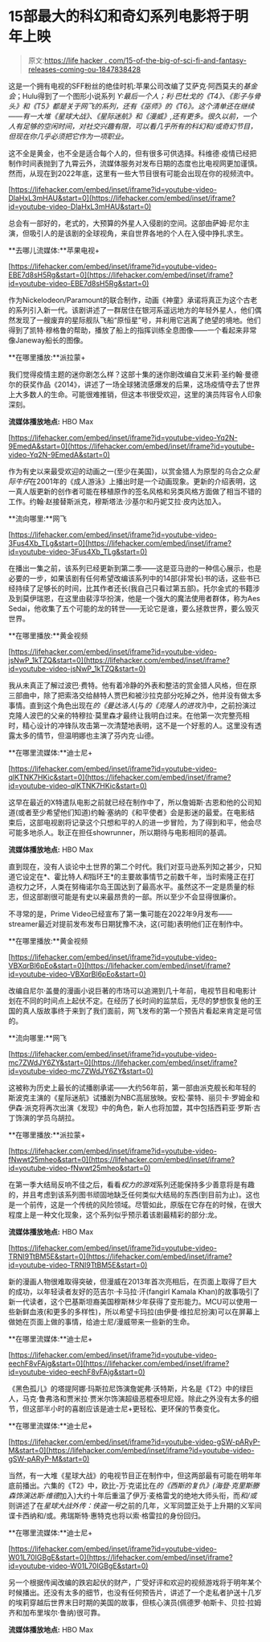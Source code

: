 # 15部最大的科幻和奇幻系列电影将于明年上映

> 原文:[https://life hacker . com/15-of-the-big-of-sci-fi-and-fantasy-releases-coming-ou-1847838428](https://lifehacker.com/15-of-the-biggest-sci-fi-and-fantasy-releases-coming-ou-1847838428)

这是一个拥有电视的SFF粉丝的绝佳时机:苹果公司改编了艾萨克·阿西莫夫的*基金会*；Hulu得到了一个图形小说系列 *Y:最后一个人；利·巴杜戈的《T4》、《影子与骨头》和《T5》都是关于网飞的系列，还有《巫师》的《T6》。这个清单还在继续——有一大堆《星球大战》、《星际迷航》和《漫威》,还有更多。很久以前，一个人有足够的空闲时间，对社交兴趣有限，可以看几乎所有的科幻和/或奇幻节目，但现在你几乎必须把它作为一项职业。* 

这不全是黄金，也不全是适合每个人的，但有很多可供选择。科维德·疫情已经把制作时间表抛到了九霄云外，流媒体服务对发布日期的态度也比电视网更加谨慎。然而，从现在到2022年底，这里有一些大节目很有可能会出现在你的视频流中。

 [https://lifehacker.com/embed/inset/iframe?id=youtube-video-DlaHxL3mHAU&start=0](https://lifehacker.com/embed/inset/iframe?id=youtube-video-DlaHxL3mHAU&start=0) 

总会有一部好的，老式的，大预算的外星人入侵剧的空间。这部由萨姆·尼尔主演，但吸引人的是该剧的全球视角，来自世界各地的个人在入侵中挣扎求生。

**去哪儿流媒体:**苹果电视+

 [https://lifehacker.com/embed/inset/iframe?id=youtube-video-EBE7d8sH5Rg&start=0](https://lifehacker.com/embed/inset/iframe?id=youtube-video-EBE7d8sH5Rg&start=0) 

作为Nickelodeon/Paramount的联合制作，动画《神童》承诺将真正为这个古老的系列引入新一代。该剧讲述了一群居住在银河系遥远地方的年轻外星人，他们偶然发现了一艘废弃的星际舰队飞船“原恒星”号，并利用它逃离了绝望的境地。他们得到了凯特·穆格鲁的帮助，播放了船上的指挥训练全息图像——一个看起来非常像Janeway船长的图像。

**在哪里播放:**派拉蒙+

我们觉得疫情主题的迷你剧怎么样？这部十集的迷你剧改编自艾米莉·圣约翰·曼德尔的获奖作品《2014》，讲述了一场全球猪流感爆发的后果，这场疫情夺去了世界上大多数人的生命。可能很难推销，但这本书很受欢迎，这里的演员阵容令人印象深刻。

**流媒体播放地点:** HBO Max

 [https://lifehacker.com/embed/inset/iframe?id=youtube-video-Yq2N-9EmedA&start=0](https://lifehacker.com/embed/inset/iframe?id=youtube-video-Yq2N-9EmedA&start=0) 

作为有史以来最受欢迎的动画之一(至少在美国)，以赏金猎人为原型的乌合之众*星际牛仔*在2001年的《成人游泳》上播出时是一个动画现象。更新的介绍表明，这一真人版更新的创作者可能在移植原作的签名风格和另类风格方面做了相当不错的工作。约翰·赵接替斯派克，穆斯塔法·沙基尔和丹妮艾拉·皮内达加入。

**流向哪里:**网飞

 [https://lifehacker.com/embed/inset/iframe?id=youtube-video-3Fus4Xb_TLg&start=0](https://lifehacker.com/embed/inset/iframe?id=youtube-video-3Fus4Xb_TLg&start=0) 

在播出一集之前，该系列已经更新到第二季——这是亚马逊的一种信心展示，也是必要的一步，如果该剧有任何希望改编该系列中的14部(非常长)书的话，这些书已经持续了足够长的时间，比其作者还长(我自己只看过第五部)。托尔金式的书籍涉及到莫伊瑞恩，在这里由裴淳华扮演，他是一个强大的魔法使用者群体，称为Aes Sedai，他收集了五个可能的龙的转世——无论它是谁，要么拯救世界，要么毁灭世界。

**在哪里播放:**黄金视频

 [https://lifehacker.com/embed/inset/iframe?id=youtube-video-jsNwP_1kTZQ&start=0](https://lifehacker.com/embed/inset/iframe?id=youtube-video-jsNwP_1kTZQ&start=0) 

我从未真正了解过波巴·费特。他有着冷静的外表和整洁的赏金猎人风格，但在原三部曲中，除了把索洛交给赫特人贾巴和被沙拉克部分吃掉之外，他并没有做太多事情。直到这个角色出现在*的《曼达洛人*(与*的《克隆人的进攻》*)中，之前扮演过克隆人波巴的父亲的特穆拉·莫里森才最终让我明白过来。在他第一次完整亮相时，精心设计的冲锋队攻击第一次清楚地表明，这不是一个好惹的人。这里没有透露太多的情节，但温明娜也主演了芬内克·山德。

**在哪里流媒体:**迪士尼+

 [https://lifehacker.com/embed/inset/iframe?id=youtube-video-qlKTNK7HKic&start=0](https://lifehacker.com/embed/inset/iframe?id=youtube-video-qlKTNK7HKic&start=0) 

这早在最近的X特遣队电影之前就已经在制作中了，所以詹姆斯·古恩和他的公司知道(或者至少希望他们知道)约翰·塞纳的《和平使者》会是影迷的最爱。在电影结束后，这部电视剧将记录这个只想和平的人的进一步冒险，为了得到和平，他会尽可能多地杀人。耿正在担任showrunner，所以期待与电影相同的基调。

**流媒体播放地点:** HBO Max

直到现在，没有人谈论中土世界的第二个时代。我们对亚马逊系列知之甚少，只知道它设定在*、霍比特人*和*指环王*的主要故事情节之前数千年，当时索隆正在打造权力之环，人类在努梅诺尔岛王国达到了最高水平。虽然这不一定是质量的标志，但这部剧很可能是有史以来最昂贵的一部。所以至少不会显得很廉价。

不寻常的是，Prime Video已经宣布了第一集可能在2022年9月发布——streamer最近对提前发布发布日期犹豫不决，这(可能)表明他们正在制作中。

**在哪里播放:**黄金视频

 [https://lifehacker.com/embed/inset/iframe?id=youtube-video-VBXqrBl6pEo&start=0](https://lifehacker.com/embed/inset/iframe?id=youtube-video-VBXqrBl6pEo&start=0) 

改编自尼尔·盖曼的漫画小说巨著的市场可以追溯到几十年前，电视节目和电影计划在不同的时间点上起伏不定。在经历了长时间的监禁后，无尽的梦想恢复他的王国的真人版故事终于来到了我们面前，网飞发布的第一个预告片看起来肯定是可信的。

**流向哪里:**网飞

 [https://lifehacker.com/embed/inset/iframe?id=youtube-video-mc7ZWdJY6ZY&start=0](https://lifehacker.com/embed/inset/iframe?id=youtube-video-mc7ZWdJY6ZY&start=0) 

这被称为历史上最长的试播剧承诺——大约56年前，第一部由派克舰长和年轻的斯波克主演的《星际迷航》试播剧为NBC高层放映。安松·蒙特、丽贝卡·罗姆金和伊森·派克将再次出演《发现》中的角色，新人也将加盟，其中包括西莉亚·罗斯·古丁饰演的学员乌胡拉。

**在哪里播放:**派拉蒙+

 [https://lifehacker.com/embed/inset/iframe?id=youtube-video-fNwwt25mheo&start=0](https://lifehacker.com/embed/inset/iframe?id=youtube-video-fNwwt25mheo&start=0) 

在第一季大结局反响不佳之后，看看*权力的游戏*系列还能保持多少善意将是有趣的，并且考虑到该系列图书顽固地缺乏任何类似大结局的东西(到目前为止)。这也是一个前传，这是一个传统的风险领域。尽管如此，原版在它存在的时候，在很大程度上是一种文化现象，这个系列似乎预示着该剧最精彩的部分:龙。

**流媒体播放地点:** HBO Max

 [https://lifehacker.com/embed/inset/iframe?id=youtube-video-TRNI9TtBM5E&start=0](https://lifehacker.com/embed/inset/iframe?id=youtube-video-TRNI9TtBM5E&start=0) 

新的漫画人物很难取得突破，但漫威在2013年首次亮相后，在页面上取得了巨大的成功，以年轻读者友好的范吉尔·卡马拉·汗(fangirl Kamala Khan)的故事吸引了新一代读者，这个巴基斯坦裔美国穆斯林少年获得了变形能力。MCU可以使用一些新鲜血液(和更多的多样性)，所以希望卡玛拉(由伊曼·维拉尼扮演)可以在屏幕上做她在页面上做的事情，给迪士尼/漫威带来一些新的生命。

**在哪里流媒体:**迪士尼+

 [https://lifehacker.com/embed/inset/iframe?id=youtube-video-eechF8vFAjg&start=0](https://lifehacker.com/embed/inset/iframe?id=youtube-video-eechF8vFAjg&start=0) 

《黑色孤儿》的塔提阿娜·玛斯拉尼饰演詹妮弗·沃特斯，片名是《T2》中的绿巨人，马克·鲁弗洛和贾米拉·贾米尔饰演超级恶棍泰坦尼娅。除此之外没有太多的细节，但这部半小时的喜剧应该是迪士尼+更轻松、更环保的节奏变化。

**在哪里流媒体:**迪士尼+

 [https://lifehacker.com/embed/inset/iframe?id=youtube-video-gSW-pARyP-M&start=0](https://lifehacker.com/embed/inset/iframe?id=youtube-video-gSW-pARyP-M&start=0) 

当然，有一大堆《星球大战》的电视节目正在制作中，但这两部最有可能在明年年底前播出。六集的《T2》中，欧比-万·克诺比在*的《西斯的复仇》(海登·克里斯滕森饰演达斯·维德*加入)大约十年后重温了伊万·麦格雷戈的绝地大师头衔，而*和/或*则讲述了在*星球大战外传：侠盗一号*之前的几年，义军同盟正处于上升期的义军间谍卡西纳和/或。弗瑞斯特·惠特克也将以索·格雷拉的身份回归。

**在哪里流媒体:**迪士尼+

 [https://lifehacker.com/embed/inset/iframe?id=youtube-video-W01L70IGBgE&start=0](https://lifehacker.com/embed/inset/iframe?id=youtube-video-W01L70IGBgE&start=0) 

另一个根据传闻改编的跌宕起伏的财产，广受好评和欢迎的视频游戏将于明年某个时候播出。还没有太多的细节，也没有任何预告片，讲述了一个走私者护送十几岁的埃莉穿越后世界末日时期的美国的故事，但核心演员(佩德罗·帕斯卡、贝拉·拉姆齐和加布里埃尔·鲁纳)很可靠。

**流媒体播放地点:** HBO Max